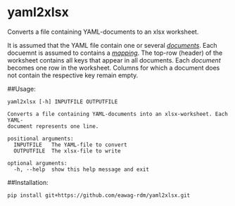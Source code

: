 # yaml2xlsx
Converts a file containing YAML-documents to an xlsx worksheet.

It is assumed that the YAML file contain one or several [*documents*](http://yaml.org/spec/1.2/spec.html#document//).
Each docuemnt is assumed to contains a [*mapping*](http://yaml.org/spec/1.2/spec.html#mapping//).
The top-row (header) of the worksheet contains all keys that appear in all documents.
Each *document* becomes one row in the worksheet.
Columns for which a document does not contain the respective key remain empty.


##Usage:

    yaml2xlsx [-h] INPUTFILE OUTPUTFILE

    Converts a file containing YAML-documents into an xlsx-worksheet. Each YAML-
    document represents one line.

    positional arguments:
      INPUTFILE   The YAML-file to convert
      OUTPUTFILE  The xlsx-file to write

    optional arguments:
      -h, --help  show this help message and exit

##Installation:

    pip install git+https://github.com/eawag-rdm/yaml2xlsx.git
